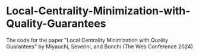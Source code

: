 # Local-Centrality-Minimization-with-Quality-Guarantees

The code for the paper "Local Centrality Minimization with Quality Guarantees" by Miyauchi, Severini, and Bonchi (The Web Conference 2024)
